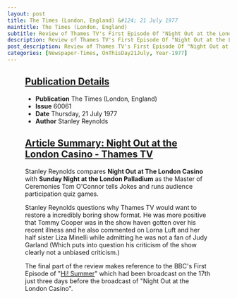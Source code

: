 ```yaml
---
layout: post
title: The Times (London, England) &#124; 21 July 1977
maintitle: The Times (London, England)
subtitle: Review of Thames TV's First Episode Of "Night Out at the London Casino" Broadcast Yesterday (20 July 1977)
description: Review of Thames TV's First Episode Of "Night Out at the London Casino".
post_description: Review of Thames TV's First Episode Of "Night Out at the London Casino".
categories: [Newspaper-Times, OnThisDay21July, Year-1977]
---
```


<figure class="fig3">
<div class="CardLayout">
<div class="CardItem"><h2 id="infobox1" class="infobox"><a href="#infobox1">Publication Details</a></h2>
<div class="CardItem split">
<ul>
<li><strong>Publication</strong> The Times (London, England)</li>
<li><strong>Issue</strong> 60061</li>
<li><strong>Date</strong> Thursday, 21 July 1977</li>
<li><strong>Author</strong> Stanley Reynolds</li>
</ul>
</div></div></div>
</figure>

<figure class="fig3">
<div class="CardLayout">
<div class="CardItem"><h2 id="infobox2" class="infobox"><a href="#infobox2">Article Summary: Night Out at the London Casino - Thames TV</a></h2>
<div class="CardItem split">
<p>Stanley Reynolds compares <strong>Night Out at The London Casino</strong> with <strong>Sunday Night at the London Palladium</strong> as the Master of Ceremonies Tom O'Connor tells Jokes and runs audience participation quiz games.</p>
<p>Stanley Reynolds questions why Thames TV would want to restore a incredibly boring show format. He was more positive that Tommy Cooper was in the show haven gotten over his recent illness and he also commented on Lorna Luft and her half sister Liza Minelli while admitting he was not a fan of Judy Garland (Which puts into question his criticism of the show clearly not a unbiased criticism.)</p>
<p>The final part of the review makes reference to the BBC's First Episode of "<a href="/1977-07-17-hi-summer">Hi! Summer</a>" which had been broadcast on the 17th just three days before the broadcast of "Night Out at the London Casino".</p>
</div></div></div>
</figure>
